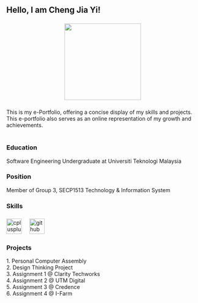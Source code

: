 <h2 align="left">Hello, I am Cheng Jia Yi!</h2>

###

<div align="center">
  <img height="200" src="https://github.com/cheng-jiayi/SECP1513-TIS/assets/148318417/40c56d16-e2ac-49b7-9acd-3e708c7ee62f"  />
</div>

###

<p align="left">This is my e-Portfolio, offering a concise display of my skills and projects. This e-portfolio also serves as an online representation of my growth and achievements.<br><br></p>

###

<h3 align="left">Education</h3>
<p align="left">Software Engineering Undergraduate at Universiti Teknologi Malaysia<br></p>
<h3 align="left">Position</h3>
<p align="left">Member of Group 3, SECP1513 Technology & Information System<br></p>
<h3 align="left">Skills</h3>

###

<div align="left">
  <img src="https://cdn.jsdelivr.net/gh/devicons/devicon/icons/cplusplus/cplusplus-original.svg" height="40" alt="cplusplus logo"  />
  <img width="12" />
  <img src="https://cdn.jsdelivr.net/gh/devicons/devicon/icons/github/github-original.svg" height="40" alt="github logo"  />
</div>

###

<h3 align="left">Projects</h3>
<p align="left">1. Personal Computer Assembly<br>2. Design Thinking Project<br>3. Assignment 1 @ Clarity Techworks<br>4. Assignment 2 @ UTM Digital<br>5. Assignment 3 @ Credence<br>6. Assignment 4 @ I-Farm</p>

###

